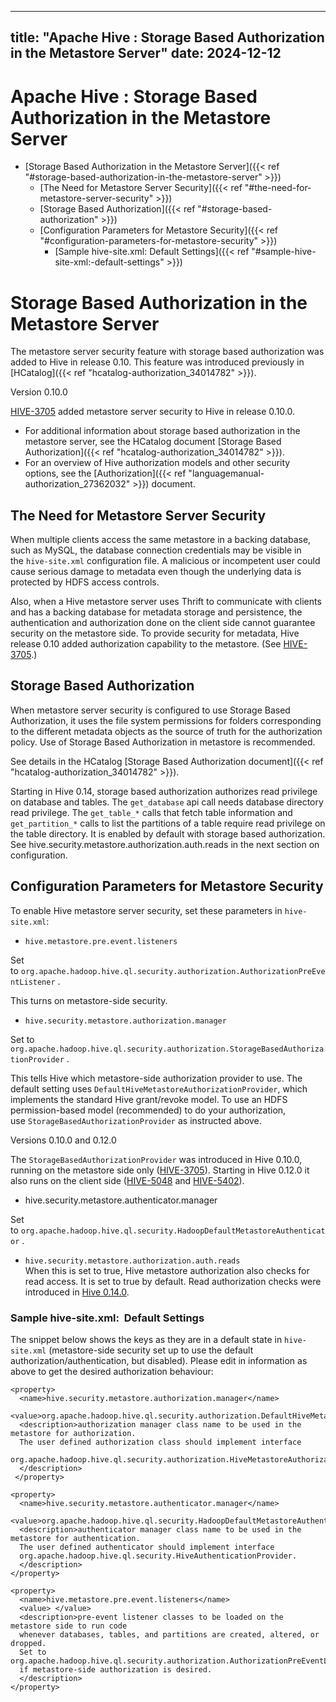 ---

title: "Apache Hive : Storage Based Authorization in the Metastore Server"
date: 2024-12-12
----------------

# Apache Hive : Storage Based Authorization in the Metastore Server

* [Storage Based Authorization in the Metastore Server]({{< ref "#storage-based-authorization-in-the-metastore-server" >}})
  + [The Need for Metastore Server Security]({{< ref "#the-need-for-metastore-server-security" >}})
  + [Storage Based Authorization]({{< ref "#storage-based-authorization" >}})
  + [Configuration Parameters for Metastore Security]({{< ref "#configuration-parameters-for-metastore-security" >}})
    - [Sample hive-site.xml: Default Settings]({{< ref "#sample-hive-site-xml:-default-settings" >}})

# Storage Based Authorization in the Metastore Server

The metastore server security feature with storage based authorization was added to Hive in release 0.10. This feature was introduced previously in [HCatalog]({{< ref "hcatalog-authorization_34014782" >}}).

Version 0.10.0

[HIVE-3705](https://issues.apache.org/jira/browse/HIVE-3705) added metastore server security to Hive in release 0.10.0.

* For additional information about storage based authorization in the metastore server, see the HCatalog document [Storage Based Authorization]({{< ref "hcatalog-authorization_34014782" >}}).
* For an overview of Hive authorization models and other security options, see the [Authorization]({{< ref "languagemanual-authorization_27362032" >}}) document.

## The Need for Metastore Server Security

When multiple clients access the same metastore in a backing database, such as MySQL, the database connection credentials may be visible in the `hive-site.xml` configuration file. A malicious or incompetent user could cause serious damage to metadata even though the underlying data is protected by HDFS access controls.

Also, when a Hive metastore server uses Thrift to communicate with clients and has a backing database for metadata storage and persistence, the authentication and authorization done on the client side cannot guarantee security on the metastore side. To provide security for metadata, Hive release 0.10 added authorization capability to the metastore. (See [HIVE-3705](https://issues.apache.org/jira/browse/HIVE-3705).) 

## Storage Based Authorization

When metastore server security is configured to use Storage Based Authorization, it uses the file system permissions for folders corresponding to the different metadata objects as the source of truth for the authorization policy. Use of Storage Based Authorization in metastore is recommended.

See details in the HCatalog [Storage Based Authorization document]({{< ref "hcatalog-authorization_34014782" >}}).

Starting in Hive 0.14, storage based authorization authorizes read privilege on database and tables. The `get_database` api call needs database directory read privilege. The `get_table_*` calls that fetch table information and `get_partition_*` calls to list the partitions of a table require read privilege on the table directory. It is enabled by default with storage based authorization. See hive.security.metastore.authorization.auth.reads in the next section on configuration.

## Configuration Parameters for Metastore Security

To enable Hive metastore server security, set these parameters in `hive-site.xml`:

* `hive.metastore.pre.event.listeners`

Set to `org.apache.hadoop.hive.ql.security.authorization.AuthorizationPreEventListener` .

This turns on metastore-side security.
* `hive.security.metastore.authorization.manager`

Set to `org.apache.hadoop.hive.ql.security.authorization.StorageBasedAuthorizationProvider` .

This tells Hive which metastore-side authorization provider to use. The default setting uses `DefaultHiveMetastoreAuthorizationProvider`, which implements the standard Hive grant/revoke model. To use an HDFS permission-based model (recommended) to do your authorization, use `StorageBasedAuthorizationProvider` as instructed above.

Versions 0.10.0 and 0.12.0

The `StorageBasedAuthorizationProvider` was introduced in Hive 0.10.0, running on the metastore side only ([HIVE-3705](https://issues.apache.org/jira/browse/HIVE-3705)). Starting in Hive 0.12.0 it also runs on the client side ([HIVE-5048](https://issues.apache.org/jira/browse/HIVE-5048) and [HIVE-5402](https://issues.apache.org/jira/browse/HIVE-5402)).
* hive.security.metastore.authenticator.manager

Set to `org.apache.hadoop.hive.ql.security.HadoopDefaultMetastoreAuthenticator` .
* `hive.security.metastore.authorization.auth.reads`  
When this is set to true, Hive metastore authorization also checks for read access. It is set to true by default. Read authorization checks were introduced in [Hive 0.14.0](https://issues.apache.org/jira/browse/HIVE-8221).

### Sample hive-site.xml:  Default Settings

The snippet below shows the keys as they are in a default state in `hive-site.xml` (metastore-side security set up to use the default authorization/authentication, but disabled). Please edit in information as above to get the desired authorization behaviour:

```
<property>
  <name>hive.security.metastore.authorization.manager</name>
  <value>org.apache.hadoop.hive.ql.security.authorization.DefaultHiveMetastoreAuthorizationProvider</value>
  <description>authorization manager class name to be used in the metastore for authorization.
  The user defined authorization class should implement interface
  org.apache.hadoop.hive.ql.security.authorization.HiveMetastoreAuthorizationProvider.
  </description>
 </property>

<property>
  <name>hive.security.metastore.authenticator.manager</name>
  <value>org.apache.hadoop.hive.ql.security.HadoopDefaultMetastoreAuthenticator</value>
  <description>authenticator manager class name to be used in the metastore for authentication.
  The user defined authenticator should implement interface 
  org.apache.hadoop.hive.ql.security.HiveAuthenticationProvider.
  </description>
</property>

<property>
  <name>hive.metastore.pre.event.listeners</name>
  <value> </value>
  <description>pre-event listener classes to be loaded on the metastore side to run code
  whenever databases, tables, and partitions are created, altered, or dropped.
  Set to org.apache.hadoop.hive.ql.security.authorization.AuthorizationPreEventListener
  if metastore-side authorization is desired.
  </description>
</property>

```

